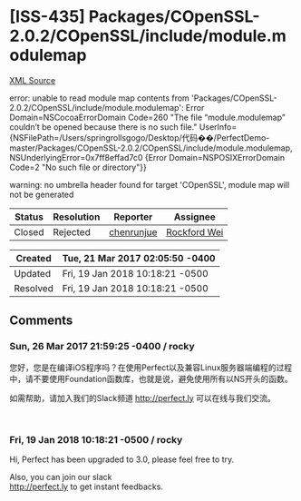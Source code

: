 # [ISS-435] Packages/COpenSSL-2.0.2/COpenSSL/include/module.modulemap

[XML Source](../xml/ISS-435.xml)
<p><p>error: unable to read module map contents from 'Packages/COpenSSL-2.0.2/COpenSSL/include/module.modulemap': Error Domain=NSCocoaErrorDomain Code=260 "The file “module.modulemap” couldn’t be opened because there is no such file." UserInfo={NSFilePath=/Users/springrollsgogo/Desktop/代码��/PerfectDemo-master/Packages/COpenSSL-2.0.2/COpenSSL/include/module.modulemap, NSUnderlyingError=0x7ff8effad7c0 {Error Domain=NSPOSIXErrorDomain Code=2 "No such file or directory"}}</p>

<p>warning: no umbrella header found for target 'COpenSSL', module map will not be generated</p></p>





Status|Resolution|Reporter|Assignee
------|----------|--------|--------
Closed|Rejected|[chenrunjue](nothroo)|[Rockford Wei]($rocky)





Created|Tue, 21 Mar 2017 02:05:50 -0400
-------|--------------
Updated|Fri, 19 Jan 2018 10:18:21 -0500
Resolved|Fri, 19 Jan 2018 10:18:21 -0500


## Comments




### Sun, 26 Mar 2017 21:59:25 -0400 / rocky 

<p><p>您好，您是在编译iOS程序吗？在使用Perfect以及兼容Linux服务器端编程的过程中，请不要使用Foundation函数库，也就是说，避免使用所有以NS开头的函数。</p>

<p>如需帮助，请加入我们的Slack频道 <a href="http://perfect.ly/" class="external-link" rel="nofollow">http://perfect.ly</a> 可以在线与我们交流。</p>

<p> </p></p>


### Fri, 19 Jan 2018 10:18:21 -0500 / rocky 

<p><p>Hi, Perfect has been upgraded to 3.0, please feel free to try.</p>


<p>Also, you can join our slack <br/>
<a href="http://perfect.ly/" class="external-link" rel="nofollow">http://perfect.ly</a> to get instant feedbacks.</p></p>


